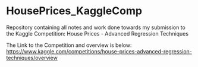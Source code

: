# HousePrices_KaggleComp
Repository containing all notes and work done towards my submission to the Kaggle Competition: House Prices - Advanced Regression Techniques

The Link to the Competition and overview is below:
https://www.kaggle.com/competitions/house-prices-advanced-regression-techniques/overview

